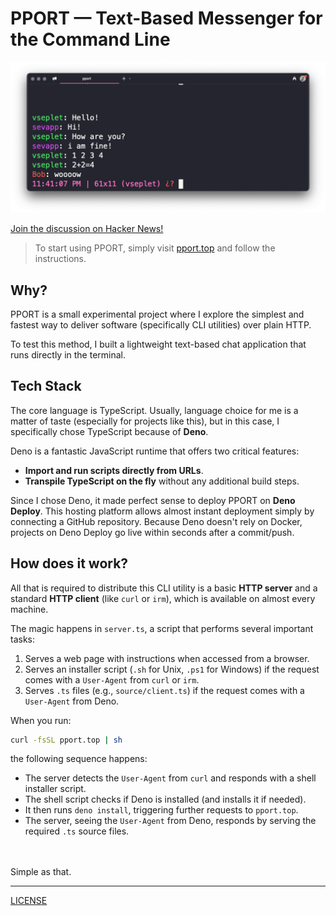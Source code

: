 # PPORT — Text-Based Messenger for the Command Line

![img](./screenshot.png)

[Join the discussion on Hacker News!](https://news.ycombinator.com/item?id=43804324)

> To start using PPORT, simply visit [pport.top](https://pport.top) and follow
> the instructions.

## Why?

PPORT is a small experimental project where I explore the simplest and fastest
way to deliver software (specifically CLI utilities) over plain HTTP.

To test this method, I built a lightweight text-based chat application that runs
directly in the terminal.

## Tech Stack

The core language is TypeScript. Usually, language choice for me is a matter of
taste (especially for projects like this), but in this case, I specifically
chose TypeScript because of **Deno**.

Deno is a fantastic JavaScript runtime that offers two critical features:

- **Import and run scripts directly from URLs**.
- **Transpile TypeScript on the fly** without any additional build steps.

Since I chose Deno, it made perfect sense to deploy PPORT on **Deno Deploy**.
This hosting platform allows almost instant deployment simply by connecting a
GitHub repository. Because Deno doesn't rely on Docker, projects on Deno Deploy
go live within seconds after a commit/push.

## How does it work?

All that is required to distribute this CLI utility is a basic **HTTP server**
and a standard **HTTP client** (like `curl` or `irm`), which is available on
almost every machine.

The magic happens in `server.ts`, a script that performs several important
tasks:

1. Serves a web page with instructions when accessed from a browser.
2. Serves an installer script (`.sh` for Unix, `.ps1` for Windows) if the
   request comes with a `User-Agent` from `curl` or `irm`.
3. Serves `.ts` files (e.g., `source/client.ts`) if the request comes with a
   `User-Agent` from Deno.

When you run:

```bash
curl -fsSL pport.top | sh
```

the following sequence happens:

- The server detects the `User-Agent` from `curl` and responds with a shell
  installer script.
- The shell script checks if Deno is installed (and installs it if needed).
- It then runs `deno install`, triggering further requests to `pport.top`.
- The server, seeing the `User-Agent` from Deno, responds by serving the
  required `.ts` source files.

\
\
Simple as that.

---

[LICENSE](./LICENSE)
